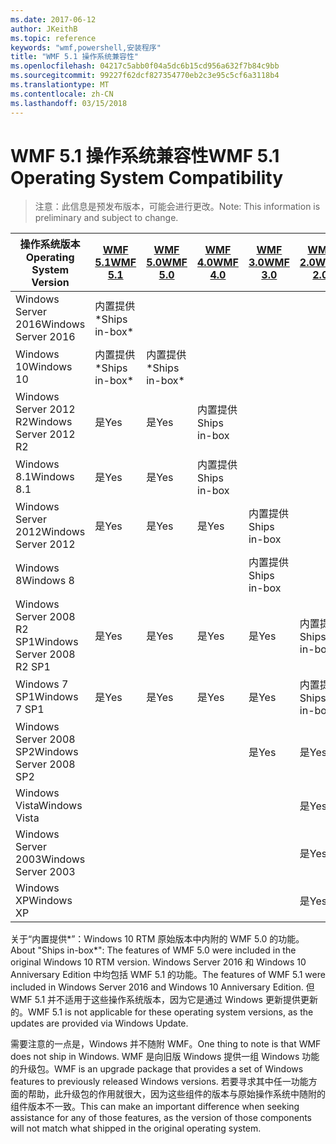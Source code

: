 ```yaml
---
ms.date: 2017-06-12
author: JKeithB
ms.topic: reference
keywords: "wmf,powershell,安装程序"
title: "WMF 5.1 操作系统兼容性"
ms.openlocfilehash: 04217c5abb0f04a5dc6b15cd956a632f7b84c9bb
ms.sourcegitcommit: 99227f62dcf827354770eb2c3e95c5cf6a3118b4
ms.translationtype: MT
ms.contentlocale: zh-CN
ms.lasthandoff: 03/15/2018
---
```

# <a name="wmf-51-operating-system-compatibility"></a><span data-ttu-id="dd1d8-103">WMF 5.1 操作系统兼容性</span><span class="sxs-lookup"><span data-stu-id="dd1d8-103">WMF 5.1 Operating System Compatibility</span></span> #

> <span data-ttu-id="dd1d8-104">注意：此信息是预发布版本，可能会进行更改。</span><span class="sxs-lookup"><span data-stu-id="dd1d8-104">Note: This information is preliminary and subject to change.</span></span>

| <span data-ttu-id="dd1d8-105">操作系统版本</span><span class="sxs-lookup"><span data-stu-id="dd1d8-105">Operating System Version</span></span> | [<span data-ttu-id="dd1d8-106">WMF 5.1</span><span class="sxs-lookup"><span data-stu-id="dd1d8-106">WMF 5.1</span></span>](https://aka.ms/wmf51download) | [<span data-ttu-id="dd1d8-107">WMF 5.0</span><span class="sxs-lookup"><span data-stu-id="dd1d8-107">WMF 5.0</span></span>](https://aka.ms/wmf5download) | [<span data-ttu-id="dd1d8-108">WMF 4.0</span><span class="sxs-lookup"><span data-stu-id="dd1d8-108">WMF 4.0</span></span>](https://aka.ms/wmf4download) |  [<span data-ttu-id="dd1d8-109">WMF 3.0</span><span class="sxs-lookup"><span data-stu-id="dd1d8-109">WMF 3.0</span></span>](https://aka.ms/wmf3download) | [<span data-ttu-id="dd1d8-110">WMF 2.0</span><span class="sxs-lookup"><span data-stu-id="dd1d8-110">WMF 2.0</span></span>](https://aka.ms/wmf2download) |
| ------------------------ | ----------- | ----------- | ----------- | ------------ |  ------------- |
| <span data-ttu-id="dd1d8-111">Windows Server 2016</span><span class="sxs-lookup"><span data-stu-id="dd1d8-111">Windows Server 2016</span></span> | <span data-ttu-id="dd1d8-112">内置提供\*</span><span class="sxs-lookup"><span data-stu-id="dd1d8-112">Ships in-box\*</span></span> |  |  |  |  |
| <span data-ttu-id="dd1d8-113">Windows 10</span><span class="sxs-lookup"><span data-stu-id="dd1d8-113">Windows 10</span></span> | <span data-ttu-id="dd1d8-114">内置提供\*</span><span class="sxs-lookup"><span data-stu-id="dd1d8-114">Ships in-box\*</span></span> | <span data-ttu-id="dd1d8-115">内置提供\*</span><span class="sxs-lookup"><span data-stu-id="dd1d8-115">Ships in-box\*</span></span>  | | | |  
| <span data-ttu-id="dd1d8-116">Windows Server 2012 R2</span><span class="sxs-lookup"><span data-stu-id="dd1d8-116">Windows Server 2012 R2</span></span>| <span data-ttu-id="dd1d8-117">是</span><span class="sxs-lookup"><span data-stu-id="dd1d8-117">Yes</span></span> | <span data-ttu-id="dd1d8-118">是</span><span class="sxs-lookup"><span data-stu-id="dd1d8-118">Yes</span></span> | <span data-ttu-id="dd1d8-119">内置提供</span><span class="sxs-lookup"><span data-stu-id="dd1d8-119">Ships in-box</span></span> |  |  |
| <span data-ttu-id="dd1d8-120">Windows 8.1</span><span class="sxs-lookup"><span data-stu-id="dd1d8-120">Windows 8.1</span></span> | <span data-ttu-id="dd1d8-121">是</span><span class="sxs-lookup"><span data-stu-id="dd1d8-121">Yes</span></span> | <span data-ttu-id="dd1d8-122">是</span><span class="sxs-lookup"><span data-stu-id="dd1d8-122">Yes</span></span> |  <span data-ttu-id="dd1d8-123">内置提供</span><span class="sxs-lookup"><span data-stu-id="dd1d8-123">Ships in-box</span></span> |  |  |
| <span data-ttu-id="dd1d8-124">Windows Server 2012</span><span class="sxs-lookup"><span data-stu-id="dd1d8-124">Windows Server 2012</span></span> | <span data-ttu-id="dd1d8-125">是</span><span class="sxs-lookup"><span data-stu-id="dd1d8-125">Yes</span></span> | <span data-ttu-id="dd1d8-126">是</span><span class="sxs-lookup"><span data-stu-id="dd1d8-126">Yes</span></span> | <span data-ttu-id="dd1d8-127">是</span><span class="sxs-lookup"><span data-stu-id="dd1d8-127">Yes</span></span> |  <span data-ttu-id="dd1d8-128">内置提供</span><span class="sxs-lookup"><span data-stu-id="dd1d8-128">Ships in-box</span></span> | |
| <span data-ttu-id="dd1d8-129">Windows 8</span><span class="sxs-lookup"><span data-stu-id="dd1d8-129">Windows 8</span></span> |  |  |  | <span data-ttu-id="dd1d8-130">内置提供</span><span class="sxs-lookup"><span data-stu-id="dd1d8-130">Ships in-box</span></span> | |
| <span data-ttu-id="dd1d8-131">Windows Server 2008 R2 SP1</span><span class="sxs-lookup"><span data-stu-id="dd1d8-131">Windows Server 2008 R2 SP1</span></span> | <span data-ttu-id="dd1d8-132">是</span><span class="sxs-lookup"><span data-stu-id="dd1d8-132">Yes</span></span> | <span data-ttu-id="dd1d8-133">是</span><span class="sxs-lookup"><span data-stu-id="dd1d8-133">Yes</span></span> | <span data-ttu-id="dd1d8-134">是</span><span class="sxs-lookup"><span data-stu-id="dd1d8-134">Yes</span></span> |  <span data-ttu-id="dd1d8-135">是</span><span class="sxs-lookup"><span data-stu-id="dd1d8-135">Yes</span></span>| <span data-ttu-id="dd1d8-136">内置提供</span><span class="sxs-lookup"><span data-stu-id="dd1d8-136">Ships in-box</span></span> |
| <span data-ttu-id="dd1d8-137">Windows 7 SP1</span><span class="sxs-lookup"><span data-stu-id="dd1d8-137">Windows 7 SP1</span></span>  | <span data-ttu-id="dd1d8-138">是</span><span class="sxs-lookup"><span data-stu-id="dd1d8-138">Yes</span></span> | <span data-ttu-id="dd1d8-139">是</span><span class="sxs-lookup"><span data-stu-id="dd1d8-139">Yes</span></span> | <span data-ttu-id="dd1d8-140">是</span><span class="sxs-lookup"><span data-stu-id="dd1d8-140">Yes</span></span> | <span data-ttu-id="dd1d8-141">是</span><span class="sxs-lookup"><span data-stu-id="dd1d8-141">Yes</span></span> | <span data-ttu-id="dd1d8-142">内置提供</span><span class="sxs-lookup"><span data-stu-id="dd1d8-142">Ships in-box</span></span> |
| <span data-ttu-id="dd1d8-143">Windows Server 2008 SP2</span><span class="sxs-lookup"><span data-stu-id="dd1d8-143">Windows Server 2008 SP2</span></span> | | | | <span data-ttu-id="dd1d8-144">是</span><span class="sxs-lookup"><span data-stu-id="dd1d8-144">Yes</span></span> | <span data-ttu-id="dd1d8-145">是</span><span class="sxs-lookup"><span data-stu-id="dd1d8-145">Yes</span></span> |
| <span data-ttu-id="dd1d8-146">Windows Vista</span><span class="sxs-lookup"><span data-stu-id="dd1d8-146">Windows Vista</span></span> | | | | | <span data-ttu-id="dd1d8-147">是</span><span class="sxs-lookup"><span data-stu-id="dd1d8-147">Yes</span></span> |
| <span data-ttu-id="dd1d8-148">Windows Server 2003</span><span class="sxs-lookup"><span data-stu-id="dd1d8-148">Windows Server 2003</span></span>| | | |  | <span data-ttu-id="dd1d8-149">是</span><span class="sxs-lookup"><span data-stu-id="dd1d8-149">Yes</span></span> |
| <span data-ttu-id="dd1d8-150">Windows XP</span><span class="sxs-lookup"><span data-stu-id="dd1d8-150">Windows XP</span></span> | | | |  | <span data-ttu-id="dd1d8-151">是</span><span class="sxs-lookup"><span data-stu-id="dd1d8-151">Yes</span></span> |


<span data-ttu-id="dd1d8-152">关于“内置提供\*”：Windows 10 RTM 原始版本中内附的 WMF 5.0 的功能。</span><span class="sxs-lookup"><span data-stu-id="dd1d8-152">About "Ships in-box\*": The features of WMF 5.0 were included in the original Windows 10 RTM version.</span></span>
<span data-ttu-id="dd1d8-153">Windows Server 2016 和 Windows 10 Anniversary Edition 中均包括 WMF 5.1 的功能。</span><span class="sxs-lookup"><span data-stu-id="dd1d8-153">The features of WMF 5.1 were included in Windows Server 2016 and Windows 10 Anniversary Edition.</span></span> <span data-ttu-id="dd1d8-154">但 WMF 5.1 并不适用于这些操作系统版本，因为它是通过 Windows 更新提供更新的。</span><span class="sxs-lookup"><span data-stu-id="dd1d8-154">WMF 5.1 is not applicable for these operating system versions, as the updates are provided via Windows Update.</span></span>


<span data-ttu-id="dd1d8-155">需要注意的一点是，Windows 并不随附 WMF。</span><span class="sxs-lookup"><span data-stu-id="dd1d8-155">One thing to note is that WMF does not ship in Windows.</span></span> <span data-ttu-id="dd1d8-156">WMF 是向旧版 Windows 提供一组 Windows 功能的升级包。</span><span class="sxs-lookup"><span data-stu-id="dd1d8-156">WMF is an upgrade package that provides a set of Windows features to previously released Windows versions.</span></span> <span data-ttu-id="dd1d8-157">若要寻求其中任一功能方面的帮助，此升级包的作用就很大，因为这些组件的版本与原始操作系统中随附的组件版本不一致。</span><span class="sxs-lookup"><span data-stu-id="dd1d8-157">This can make an important difference when seeking assistance for any of those features, as the version of those components will not match what shipped in the original operating system.</span></span>

